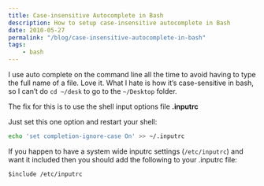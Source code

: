 ```yaml
---
title: Case-insensitive Autocomplete in Bash
description: How to setup case-insensitive autocomplete in Bash
date: 2010-05-27
permalink: "/blog/case-insensitive-autocomplete-in-bash"
tags:
    - bash
---
```


I use auto complete on the command line all the time to avoid having to type the full name of a file. Love it. What I hate is how it&#8217;s case-sensitive in bash, so I can&#8217;t do `cd ~/desk` to go to the `~/Desktop` folder.

The fix for this is to use the shell input options file **.inputrc**

Just set this one option and restart your shell:

```bash
echo 'set completion-ignore-case On' >> ~/.inputrc
```

If you happen to have a system wide inputrc settings (`/etc/inputrc`) and want it included then you should add the following to your .inputrc file:

```
$include /etc/inputrc
```
